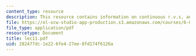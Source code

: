 ```yaml
---
content_type: resource
description: This resource contains information on continuous r.v.s, and derived distributions.
file: https://ol-ocw-studio-app-production.s3.amazonaws.com/courses/6-041-probabilistic-systems-analysis-and-applied-probability-spring-2006/282477dc1e226fe427ee8fd174f6126a_lec11.pdf
file_type: application/pdf
resourcetype: Document
title: lec11.pdf
uid: 282477dc-1e22-6fe4-27ee-8fd174f6126a
---
```

